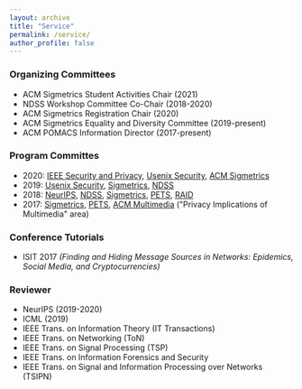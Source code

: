 ```yaml
---
layout: archive
title: "Service"
permalink: /service/
author_profile: false
---
```



### Organizing Committees
* ACM Sigmetrics Student Activities Chair (2021)
* NDSS Workshop Committee Co-Chair (2018-2020)
* ACM Sigmetrics Registration Chair (2020)
* ACM Sigmetrics Equality and Diversity Committee (2019-present)
* ACM POMACS Information Director (2017-present)

### Program Committes
* 2020: <a href="https://www.ieee-security.org/TC/SP2020/cfpapers.html">IEEE Security and Privacy</a>,
        <a href="https://www.usenix.org/conference/usenixsecurity20">Usenix Security</a>,
        <a href="http://sigmetrics.org/sigmetrics2020/">ACM Sigmetrics</a>
* 2019: <a href="https://www.usenix.org/conference/usenixsecurity19">Usenix Security</a>,
        <a href="https://www.sigmetrics.org/sigmetrics2019/">Sigmetrics</a>,
        <a href="https://www.ndss-symposium.org/ndss2019/">NDSS</a>
* 2018: <a href="https://nips.cc/Conferences/2018">NeurIPS</a>,
        <a href="http://www.internetsociety.org/events/ndss-symposium/ndss-symposium-2018">NDSS</a>,
        <a href="https://www.sigmetrics.org/sigmetrics2018/">Sigmetrics</a>,
        <a href="https://petsymposium.org/">PETS</a>,
        <a href="https://www.raid2018.org/">RAID</a>
* 2017: <a href="https://www.sigmetrics.org/sigmetrics2017/">Sigmetrics</a>, <a href="https://petsymposium.org/">PETS</a>,
        <a href="http://www.acmmm.org/2017/">ACM Multimedia</a> ("Privacy Implications of Multimedia" area)

### Conference Tutorials
* ISIT 2017 <i>(Finding and Hiding Message Sources in Networks: Epidemics, Social Media, and Cryptocurrencies)</i>

### Reviewer
* NeurIPS (2019-2020)
* ICML (2019)
* IEEE Trans. on Information Theory (IT Transactions)
* IEEE Trans. on Networking (ToN)
* IEEE Trans. on Signal Processing (TSP)
* IEEE Trans. on Information Forensics and Security
* IEEE Trans. on Signal and Information Processing over Networks (TSIPN)